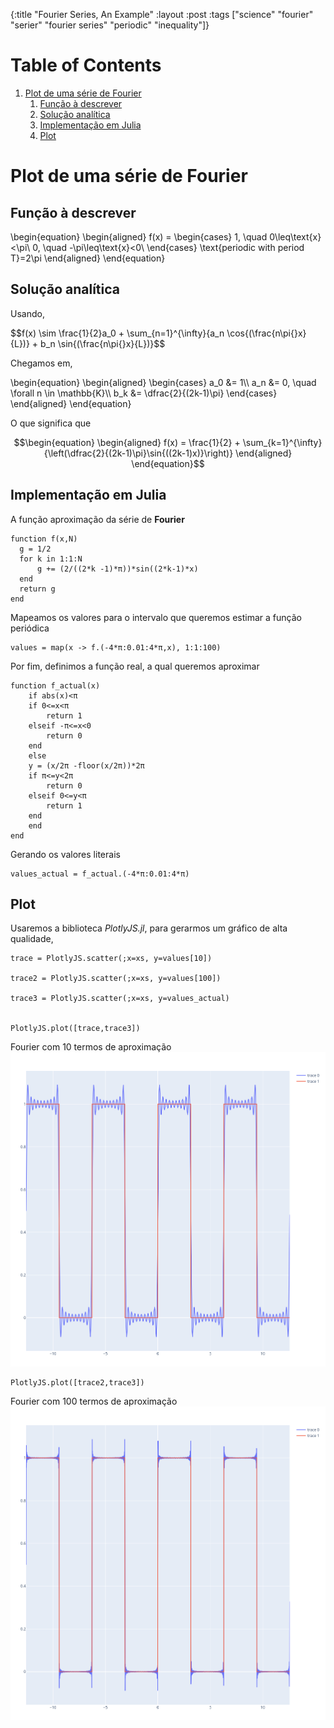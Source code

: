 {:title "Fourier Series, An Example"
 :layout :post
 :tags  ["science" "fourier" "serier" "fourier series" "periodic" "inequality"]}

# Table of Contents

1.  [Plot de uma série de Fourier](#org92968c8)
    1.  [Função à descrever](#orgaa53458)
    2.  [Solução analítica](#orgbb90a0c)
    3.  [Implementação em Julia](#org18d9e9b)
    4.  [Plot](#orgd89c0a2)



<a id="org92968c8"></a>

# Plot de uma série de Fourier


<a id="orgaa53458"></a>

## Função à descrever

\begin{equation}
\begin{aligned}
f(x) =
\begin{cases}
1, \quad 0\leq\text{x}<\pi\\
0, \quad -\pi\leq\text{x}<0\\
\end{cases}
\text{periodic with period T}=2\pi
\end{aligned}
\end{equation}


<a id="orgbb90a0c"></a>

## Solução analítica

Usando,

$$f(x) \sim \frac{1}{2}a_0 + \sum_{n=1}^{\infty}{a_n \cos{(\frac{n\pi{}x}{L})} + b_n \sin{(\frac{n\pi{}x}{L})}$$

Chegamos em,

\begin{equation}
\begin{aligned}
\begin{cases}
a_0 &= 1\\\\
a_n &= 0, \quad \forall n \in \mathbb{K}\\\\
b_k &= \dfrac{2}{(2k-1)\pi}
\end{cases}
\end{aligned}
\end{equation}

O que significa que

$$\begin{equation}
\begin{aligned}
f(x) = \frac{1}{2} + \sum_{k=1}^{\infty}{\left(\dfrac{2}{(2k-1)\pi}\sin{((2k-1)x)}\right)}
\end{aligned}
\end{equation}$$


<a id="org18d9e9b"></a>

## Implementação em Julia

A função aproximação da série de **Fourier**

    function f(x,N)
      g = 1/2
      for k in 1:1:N
          g += (2/((2*k -1)*π))*sin((2*k-1)*x)
      end
      return g
    end

Mapeamos os valores para o intervalo que queremos estimar a função periódica

    values = map(x -> f.(-4*π:0.01:4*π,x), 1:1:100)

Por fim, definimos a função real, a qual queremos aproximar

    function f_actual(x)
        if abs(x)<π
    	if 0<=x<π 
    	    return 1
    	elseif -π<=x<0
    	    return 0
    	end
        else 
    	y = (x/2π -floor(x/2π))*2π
    	if π<=y<2π 
    	    return 0
    	elseif 0<=y<π
    	    return 1
    	end
        end
    end

Gerando os valores literais

    values_actual = f_actual.(-4*π:0.01:4*π)


<a id="orgd89c0a2"></a>

## Plot
Usaremos a biblioteca *PlotlyJS.jl*, para gerarmos um gráfico de alta qualidade,

    trace = PlotlyJS.scatter(;x=xs, y=values[10])

    trace2 = PlotlyJS.scatter(;x=xs, y=values[100])

    trace3 = PlotlyJS.scatter(;x=xs, y=values_actual)


    PlotlyJS.plot([trace,trace3])
	
Fourier com 10 termos de aproximação
[![img](../../img/fourier.png)](ein-images/fourier.png)

    PlotlyJS.plot([trace2,trace3])

Fourier com 100 termos de aproximação
[![img](../../img/fourier2.png)](ein-images/fourier2.png)

